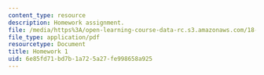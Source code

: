 ```yaml
---
content_type: resource
description: Homework assignment.
file: /media/https%3A/open-learning-course-data-rc.s3.amazonaws.com/18-950-differential-geometry-fall-2008/6e85fd71bd7b1a725a27fe998658a925_homework1.pdf
file_type: application/pdf
resourcetype: Document
title: Homework 1
uid: 6e85fd71-bd7b-1a72-5a27-fe998658a925
---
```

